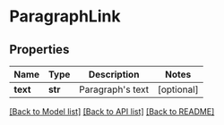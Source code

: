 # ParagraphLink

## Properties
Name | Type | Description | Notes
------------ | ------------- | ------------- | -------------
**text** | **str** | Paragraph&#39;s text | [optional] 

[[Back to Model list]](../README.md#documentation-for-models) [[Back to API list]](../README.md#documentation-for-api-endpoints) [[Back to README]](../README.md)


